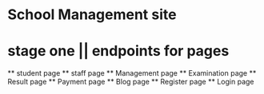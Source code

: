 # School Management site
# stage one || endpoints for pages
** student page
** staff page
** Management page
** Examination page
** Result page
** Payment page
** Blog page
** Register page
** Login page
